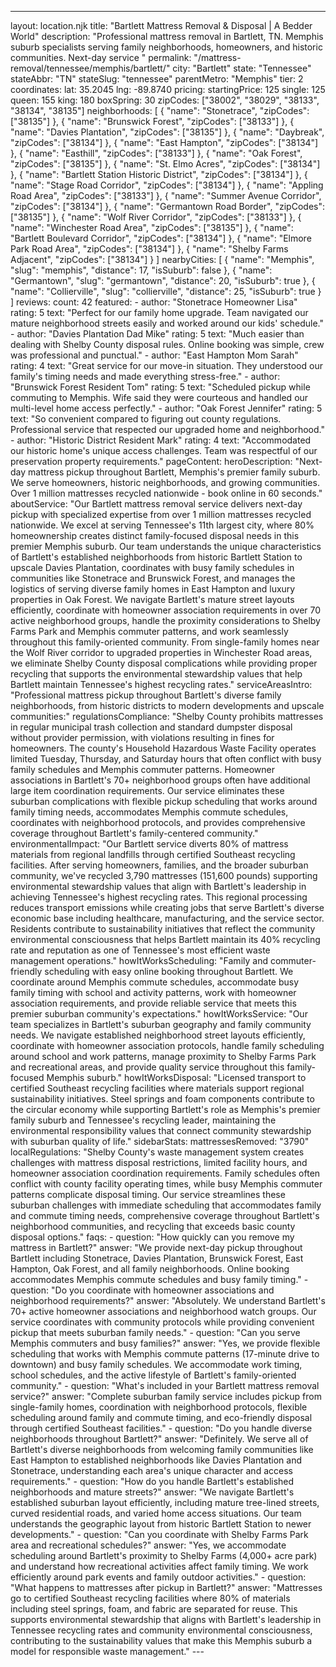 ---
layout: location.njk
title: "Bartlett Mattress Removal & Disposal | A Bedder World"
description: "Professional mattress removal in Bartlett, TN. Memphis suburb specialists serving family neighborhoods, homeowners, and historic communities. Next-day service "
permalink: "/mattress-removal/tennessee/memphis/bartlett/"
city: "Bartlett" state: "Tennessee" stateAbbr: "TN" stateSlug: "tennessee" parentMetro: "Memphis" tier: 2 coordinates: lat: 35.2045 lng: -89.8740 pricing: startingPrice: 125 single: 125 queen: 155 king: 180 boxSpring: 30 zipCodes: ["38002", "38029", "38133", "38134", "38135"] neighborhoods: [ { "name": "Stonetrace", "zipCodes": ["38135"] }, { "name": "Brunswick Forest", "zipCodes": ["38133"] }, { "name": "Davies Plantation", "zipCodes": ["38135"] }, { "name": "Daybreak", "zipCodes": ["38134"] }, { "name": "East Hampton", "zipCodes": ["38134"] }, { "name": "Easthill", "zipCodes": ["38133"] }, { "name": "Oak Forest", "zipCodes": ["38135"] }, { "name": "St. Elmo Acres", "zipCodes": ["38134"] }, { "name": "Bartlett Station Historic District", "zipCodes": ["38134"] }, { "name": "Stage Road Corridor", "zipCodes": ["38134"] }, { "name": "Appling Road Area", "zipCodes": ["38133"] }, { "name": "Summer Avenue Corridor", "zipCodes": ["38134"] }, { "name": "Germantown Road Border", "zipCodes": ["38135"] }, { "name": "Wolf River Corridor", "zipCodes": ["38133"] }, { "name": "Winchester Road Area", "zipCodes": ["38135"] }, { "name": "Bartlett Boulevard Corridor", "zipCodes": ["38134"] }, { "name": "Elmore Park Road Area", "zipCodes": ["38134"] }, { "name": "Shelby Farms Adjacent", "zipCodes": ["38134"] } ] nearbyCities: [ { "name": "Memphis", "slug": "memphis", "distance": 17, "isSuburb": false }, { "name": "Germantown", "slug": "germantown", "distance": 20, "isSuburb": true }, { "name": "Collierville", "slug": "collierville", "distance": 25, "isSuburb": true } ] reviews: count: 42 featured: - author: "Stonetrace Homeowner Lisa" rating: 5 text: "Perfect for our family home upgrade. Team navigated our mature neighborhood streets easily and worked around our kids' schedule." - author: "Davies Plantation Dad Mike" rating: 5 text: "Much easier than dealing with Shelby County disposal rules. Online booking was simple, crew was professional and punctual." - author: "East Hampton Mom Sarah" rating: 4 text: "Great service for our move-in situation. They understood our family's timing needs and made everything stress-free." - author: "Brunswick Forest Resident Tom" rating: 5 text: "Scheduled pickup while commuting to Memphis. Wife said they were courteous and handled our multi-level home access perfectly." - author: "Oak Forest Jennifer" rating: 5 text: "So convenient compared to figuring out county regulations. Professional service that respected our upgraded home and neighborhood." - author: "Historic District Resident Mark" rating: 4 text: "Accommodated our historic home's unique access challenges. Team was respectful of our preservation property requirements." pageContent: heroDescription: "Next-day mattress pickup throughout Bartlett, Memphis's premier family suburb. We serve homeowners, historic neighborhoods, and growing communities. Over 1 million mattresses recycled nationwide - book online in 60 seconds." aboutService: "Our Bartlett mattress removal service delivers next-day pickup with specialized expertise from over 1 million mattresses recycled nationwide. We excel at serving Tennessee's 11th largest city, where 80% homeownership creates distinct family-focused disposal needs in this premier Memphis suburb. Our team understands the unique characteristics of Bartlett's established neighborhoods from historic Bartlett Station to upscale Davies Plantation, coordinates with busy family schedules in communities like Stonetrace and Brunswick Forest, and manages the logistics of serving diverse family homes in East Hampton and luxury properties in Oak Forest. We navigate Bartlett's mature street layouts efficiently, coordinate with homeowner association requirements in over 70 active neighborhood groups, handle the proximity considerations to Shelby Farms Park and Memphis commuter patterns, and work seamlessly throughout this family-oriented community. From single-family homes near the Wolf River corridor to upgraded properties in Winchester Road areas, we eliminate Shelby County disposal complications while providing proper recycling that supports the environmental stewardship values that help Bartlett maintain Tennessee's highest recycling rates." serviceAreasIntro: "Professional mattress pickup throughout Bartlett's diverse family neighborhoods, from historic districts to modern developments and upscale communities:" regulationsCompliance: "Shelby County prohibits mattresses in regular municipal trash collection and standard dumpster disposal without provider permission, with violations resulting in fines for homeowners. The county's Household Hazardous Waste Facility operates limited Tuesday, Thursday, and Saturday hours that often conflict with busy family schedules and Memphis commuter patterns. Homeowner associations in Bartlett's 70+ neighborhood groups often have additional large item coordination requirements. Our service eliminates these suburban complications with flexible pickup scheduling that works around family timing needs, accommodates Memphis commute schedules, coordinates with neighborhood protocols, and provides comprehensive coverage throughout Bartlett's family-centered community." environmentalImpact: "Our Bartlett service diverts 80% of mattress materials from regional landfills through certified Southeast recycling facilities. After serving homeowners, families, and the broader suburban community, we've recycled 3,790 mattresses (151,600 pounds) supporting environmental stewardship values that align with Bartlett's leadership in achieving Tennessee's highest recycling rates. This regional processing reduces transport emissions while creating jobs that serve Bartlett's diverse economic base including healthcare, manufacturing, and the service sector. Residents contribute to sustainability initiatives that reflect the community environmental consciousness that helps Bartlett maintain its 40% recycling rate and reputation as one of Tennessee's most efficient waste management operations." howItWorksScheduling: "Family and commuter-friendly scheduling with easy online booking throughout Bartlett. We coordinate around Memphis commute schedules, accommodate busy family timing with school and activity patterns, work with homeowner association requirements, and provide reliable service that meets this premier suburban community's expectations." howItWorksService: "Our team specializes in Bartlett's suburban geography and family community needs. We navigate established neighborhood street layouts efficiently, coordinate with homeowner association protocols, handle family scheduling around school and work patterns, manage proximity to Shelby Farms Park and recreational areas, and provide quality service throughout this family-focused Memphis suburb." howItWorksDisposal: "Licensed transport to certified Southeast recycling facilities where materials support regional sustainability initiatives. Steel springs and foam components contribute to the circular economy while supporting Bartlett's role as Memphis's premier family suburb and Tennessee's recycling leader, maintaining the environmental responsibility values that connect community stewardship with suburban quality of life." sidebarStats: mattressesRemoved: "3790" localRegulations: "Shelby County's waste management system creates challenges with mattress disposal restrictions, limited facility hours, and homeowner association coordination requirements. Family schedules often conflict with county facility operating times, while busy Memphis commuter patterns complicate disposal timing. Our service streamlines these suburban challenges with immediate scheduling that accommodates family and commute timing needs, comprehensive coverage throughout Bartlett's neighborhood communities, and recycling that exceeds basic county disposal options." faqs: - question: "How quickly can you remove my mattress in Bartlett?" answer: "We provide next-day pickup throughout Bartlett including Stonetrace, Davies Plantation, Brunswick Forest, East Hampton, Oak Forest, and all family neighborhoods. Online booking accommodates Memphis commute schedules and busy family timing." - question: "Do you coordinate with homeowner associations and neighborhood requirements?" answer: "Absolutely. We understand Bartlett's 70+ active homeowner associations and neighborhood watch groups. Our service coordinates with community protocols while providing convenient pickup that meets suburban family needs." - question: "Can you serve Memphis commuters and busy families?" answer: "Yes, we provide flexible scheduling that works with Memphis commute patterns (17-minute drive to downtown) and busy family schedules. We accommodate work timing, school schedules, and the active lifestyle of Bartlett's family-oriented community." - question: "What's included in your Bartlett mattress removal service?" answer: "Complete suburban family service includes pickup from single-family homes, coordination with neighborhood protocols, flexible scheduling around family and commute timing, and eco-friendly disposal through certified Southeast facilities." - question: "Do you handle diverse neighborhoods throughout Bartlett?" answer: "Definitely. We serve all of Bartlett's diverse neighborhoods from welcoming family communities like East Hampton to established neighborhoods like Davies Plantation and Stonetrace, understanding each area's unique character and access requirements." - question: "How do you handle Bartlett's established neighborhoods and mature streets?" answer: "We navigate Bartlett's established suburban layout efficiently, including mature tree-lined streets, curved residential roads, and varied home access situations. Our team understands the geographic layout from historic Bartlett Station to newer developments." - question: "Can you coordinate with Shelby Farms Park area and recreational schedules?" answer: "Yes, we accommodate scheduling around Bartlett's proximity to Shelby Farms (4,000+ acre park) and understand how recreational activities affect family timing. We work efficiently around park events and family outdoor activities." - question: "What happens to mattresses after pickup in Bartlett?" answer: "Mattresses go to certified Southeast recycling facilities where 80% of materials including steel springs, foam, and fabric are separated for reuse. This supports environmental stewardship that aligns with Bartlett's leadership in Tennessee recycling rates and community environmental consciousness, contributing to the sustainability values that make this Memphis suburb a model for responsible waste management." ---